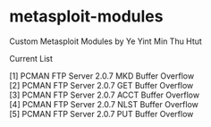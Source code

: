 # metasploit-modules

Custom Metasploit Modules by Ye Yint Min Thu Htut <br/>

Current List <br/>

[1] PCMAN FTP Server 2.0.7 MKD Buffer Overflow <br/>
[2] PCMAN FTP Server 2.0.7 GET Buffer Overflow <br/>
[3] PCMAN FTP Server 2.0.7 ACCT Buffer Overflow <br/>
[4] PCMAN FTP Server 2.0.7 NLST Buffer Overflow <br/>
[5] PCMAN FTP Server 2.0.7 PUT Buffer Overflow <br/>
